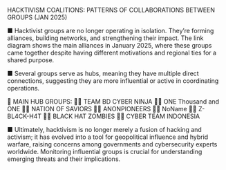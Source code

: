 HACKTIVISM COALITIONS: PATTERNS OF COLLABORATIONS BETWEEN GROUPS (JAN 2025)

■ Hacktivist groups are no longer operating in isolation. They’re forming alliances, building networks, and strengthening their impact. The link diagram shows the main alliances in January 2025, where these groups came together despite having different motivations and regional ties for a shared purpose. 

■ Several groups serve as hubs, meaning they have multiple direct connections, suggesting they are more influential or active in coordinating operations. 

📍  MAIN HUB GROUPS:
👨‍💻 TEAM BD CYBER NINJA
👨‍💻 ONE Thousand and ONE
👨‍💻 NATION OF SAVIORS
👨‍💻 ANONPIONEERS
👨‍💻 NoName
👨‍💻 Z-BL4CK-H4T
👨‍💻 BLACK HAT ZOMBIES
👨‍💻 CYBER TEAM INDONESIA

■ Ultimately, hacktivism is no longer merely a fusion of hacking and activism; it has evolved into a tool for geopolitical influence and hybrid warfare, raising concerns among governments and cybersecurity experts worldwide. Monitoring influential groups is crucial for understanding emerging threats and their implications.
